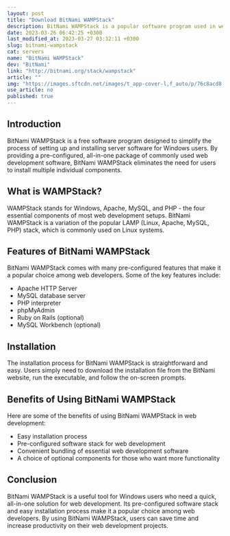 ```yaml
---
layout: post
title: "Download BitNami WAMPStack"
description: BitNami WAMPStack is a popular software program used in web development for Windows users.
date: 2023-03-26 06:42:25 +0300
last_modified_at: 2023-03-27 03:32:11 +0300
slug: bitnami-wampstack
cat: servers
name: "BitNami WAMPStack"
dev: "BitNami"
link: "http://bitnami.org/stack/wampstack"
article: ""
img: "https://images.sftcdn.net/images/t_app-cover-l,f_auto/p/76c8acd8-9b62-11e6-97ae-00163ec9f5fa/195186893/bitnami-wampstack-screenshot.png"
use_article: no
published: true
---
```

## Introduction

BitNami WAMPStack is a free software program designed to simplify the process of setting up and installing server software for Windows users. By providing a pre-configured, all-in-one package of commonly used web development software, BitNami WAMPStack eliminates the need for users to install multiple individual components.

## What is WAMPStack?

WAMPStack stands for Windows, Apache, MySQL, and PHP - the four essential components of most web development setups. BitNami WAMPStack is a variation of the popular LAMP (Linux, Apache, MySQL, PHP) stack, which is commonly used on Linux systems.

## Features of BitNami WAMPStack

BitNami WAMPStack comes with many pre-configured features that make it a popular choice among web developers. Some of the key features include:

- Apache HTTP Server
- MySQL database server
- PHP interpreter
- phpMyAdmin
- Ruby on Rails (optional)
- MySQL Workbench (optional)

## Installation

The installation process for BitNami WAMPStack is straightforward and easy. Users simply need to download the installation file from the BitNami website, run the executable, and follow the on-screen prompts.

## Benefits of Using BitNami WAMPStack

Here are some of the benefits of using BitNami WAMPStack in web development:

- Easy installation process
- Pre-configured software stack for web development
- Convenient bundling of essential web development software
- A choice of optional components for those who want more functionality

## Conclusion

BitNami WAMPStack is a useful tool for Windows users who need a quick, all-in-one solution for web development. Its pre-configured software stack and easy installation process make it a popular choice among web developers. By using BitNami WAMPStack, users can save time and increase productivity on their web development projects.